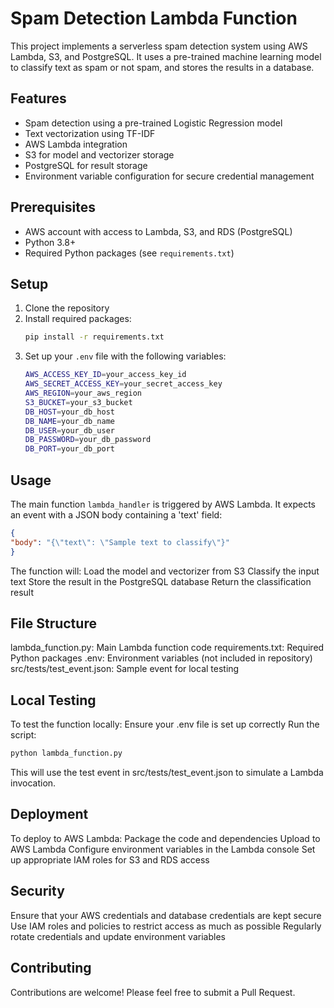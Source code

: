# Spam Detection Lambda Function

This project implements a serverless spam detection system using AWS Lambda, S3, and PostgreSQL. It uses a pre-trained machine learning model to classify text as spam or not spam, and stores the results in a database.

## Features

- Spam detection using a pre-trained Logistic Regression model
- Text vectorization using TF-IDF
- AWS Lambda integration
- S3 for model and vectorizer storage
- PostgreSQL for result storage
- Environment variable configuration for secure credential management

## Prerequisites

- AWS account with access to Lambda, S3, and RDS (PostgreSQL)
- Python 3.8+
- Required Python packages (see `requirements.txt`)

## Setup

1. Clone the repository
2. Install required packages:
    ```bash
    pip install -r requirements.txt
    ```
3. Set up your `.env` file with the following variables:
    ```bash
    AWS_ACCESS_KEY_ID=your_access_key_id
    AWS_SECRET_ACCESS_KEY=your_secret_access_key
    AWS_REGION=your_aws_region
    S3_BUCKET=your_s3_bucket
    DB_HOST=your_db_host
    DB_NAME=your_db_name
    DB_USER=your_db_user
    DB_PASSWORD=your_db_password
    DB_PORT=your_db_port
    ```

## Usage

The main function `lambda_handler` is triggered by AWS Lambda. It expects an event with a JSON body containing a 'text' field:

```json
{
"body": "{\"text\": \"Sample text to classify\"}"
}
```

The function will:
Load the model and vectorizer from S3
Classify the input text
Store the result in the PostgreSQL database
Return the classification result
## File Structure
lambda_function.py: Main Lambda function code
requirements.txt: Required Python packages
.env: Environment variables (not included in repository)
src/tests/test_event.json: Sample event for local testing
## Local Testing
To test the function locally:
Ensure your .env file is set up correctly
Run the script:
```bash
python lambda_function.py
```

This will use the test event in src/tests/test_event.json to simulate a Lambda invocation.
## Deployment
To deploy to AWS Lambda:
Package the code and dependencies
Upload to AWS Lambda
Configure environment variables in the Lambda console
Set up appropriate IAM roles for S3 and RDS access
## Security
Ensure that your AWS credentials and database credentials are kept secure
Use IAM roles and policies to restrict access as much as possible
Regularly rotate credentials and update environment variables
## Contributing
Contributions are welcome! Please feel free to submit a Pull Request.